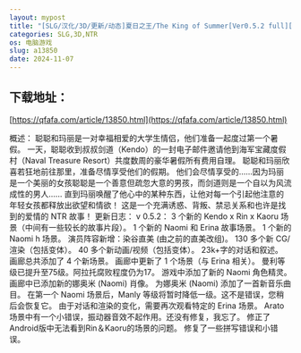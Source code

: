 ```yaml
---
layout: mypost
title: "[SLG/汉化/3D/更新/动态]夏日之王/The King of Summer[Ver0.5.2 full][双端/2.3G]"
categories: SLG,3D,NTR
os: 电脑游戏
slug: a13850
date: 2024-11-07
---
```


## 下载地址：

[https://qfafa.com/article/13850.html](https://qfafa.com/article/13850.html)

概述：
聪聪和玛丽是一对幸福相爱的大学生情侣，他们准备一起度过第一个暑假。
一天，聪聪收到叔叔剑道（Kendo）的一封电子邮件邀请他到海军宝藏度假村（Naval Treasure Resort）共度数周的豪华暑假所有费用自理。
聪聪和玛丽欣喜若狂地前往那里，准备尽情享受他们的假期。 
他们会尽情享受的......因为玛丽是一个美丽的女孩聪聪是一个善意但疏忽大意的男孩，而剑道则是一个自以为风流成性的男人......
直到玛丽唤醒了他心中的某种东西，让他对每一个引起他注意的年轻女孩都释放出欲望和情欲！
这是一个充满诱惑、背叛、禁忌关系和也许是找到的爱情的 NTR 故事！
更新日志：
v 0.5.2：
3 个新的 Kendo x Rin x Kaoru 场景（中间有一些较长的故事片段）。
1 个新的 Naomi 和 Erina 故事场景。
1 个新的 Naomi h 场景。
演员阵容新增：染谷直美 (由之前的直美改组)。
130 多个新 CG/渲染（包括变体）。
40 多个新动画/视频（包括变体）。
23k+字的对话和叙述。
画廊总共添加了 4 个新场景。
画廊中更新了 1 个场景（与 Erina 相关）。
曼利等级已提升至75级。阿拉托腐败程度仍为17。
游戏中添加了新的 Naomi 角色精灵。
画廊中已添加新的娜奥米 (Naomi) 肖像。
为娜奥米 (Naomi) 添加了一首新音乐曲目。
在第一个 Naomi 场景后，Manly 等级将暂时降低一级。这不是错误，您稍后会恢复它。
由于对话和渲染的变化，需要再次观看特定的 Erina 场景。
Arato 场景中有一个小错误，振动器音效不起作用。还没有修复，我忘了。
修正了Android版中无法看到Rin＆Kaoru的场景的问题。
修复了一些拼写错误和小错误。